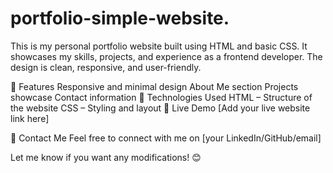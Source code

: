 # portfolio-simple-website.
This is my personal portfolio website built using HTML and basic CSS. It showcases my skills, projects, and experience as a frontend developer. The design is clean, responsive, and user-friendly.

🚀 Features
Responsive and minimal design
About Me section
Projects showcase
Contact information
📌 Technologies Used
HTML – Structure of the website
CSS – Styling and layout
🔗 Live Demo
[Add your live website link here]

📩 Contact Me
Feel free to connect with me on [your LinkedIn/GitHub/email]

Let me know if you want any modifications! 😊
